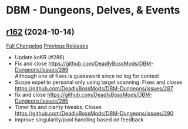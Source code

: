 # DBM - Dungeons, Delves, & Events

## [r162](https://github.com/DeadlyBossMods/DBM-Dungeons/tree/r162) (2024-10-14)
[Full Changelog](https://github.com/DeadlyBossMods/DBM-Dungeons/compare/r161...r162) [Previous Releases](https://github.com/DeadlyBossMods/DBM-Dungeons/releases)

- Update koKR (#286)  
- Fix and close https://github.com/DeadlyBossMods/DBM-Dungeons/issues/289  
    Although one of fixes is guesswork since no log for context  
- Scope expel to personal only using target scanning. Fixes and closes https://github.com/DeadlyBossMods/DBM-Dungeons/issues/287  
- fix and close https://github.com/DeadlyBossMods/DBM-Dungeons/issues/285  
- Timer fix and clarity tweaks. Closes https://github.com/DeadlyBossMods/DBM-Dungeons/issues/290  
- improve singularity/pool handling based on feedback  
